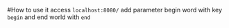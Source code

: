 #How to use it
access `localhost:8080/` add parameter begin word with key `begin` and end world with `end`